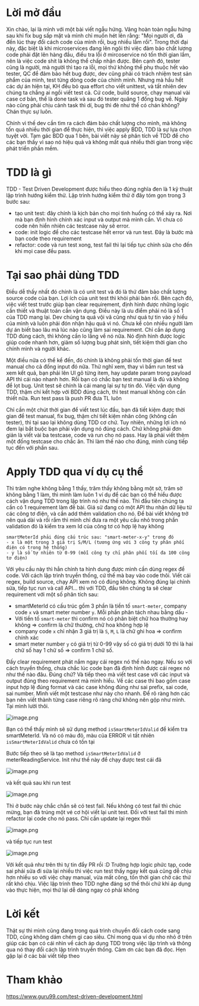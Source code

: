 # Lời mở đầu

Xin chào, lại là mình với một bài viết ngẫu hứng. Vâng hoàn toàn ngẫu hứng sau khi fix bug sấp mặt và mình chỉ muốn hét lên rằng: "Mọi người ơi, đã đến lúc thay đổi cách code của mình rồi, bug nhiều lắm rồi". Trong thời đại này, đặc biệt là khi microservices đang lên ngôi thì việc đảm bảo chất lượng code phải đặt lên hàng đầu, điều tra lỗi ở mircoservice nó tốn thời gian lắm, nên là việc code shit là không thể chấp nhận được. Bên cạnh đó, tester cũng là người, mà người thì tạo ra lỗi, mọi thứ không thể phụ thuộc hết vào tester, QC để đảm bảo hết bug được, dev cũng phải có trách nhiệm test sản phẩm của mình, test từng dòng code của chính mình. Nhưng mà hầu hết các dự án hiện tại, KH đều bỏ qua effort cho viết unittest, và tất nhiên dev chúng ta chẳng ai ngồi viết test cả. Cứ code, build source, chạy manual vài case cơ bản, thế là done task và sau đó tester quăng 1 đống bug về. Ngày nào cũng phải chịu cảnh task thì dí, bug thì đè như thế có chán không? Chán thực sự luôn. 

Chính vì thế dev cần tìm ra cách đảm bảo chất lượng cho mình, mà không tốn quá nhiều thời gian để thực hiện, thì việc apply BDD, TDD là sự lựa chọn tuyệt vời. Tạm gác BDD qua 1 bên, bài viết này sẽ phân tích về TDD để cho các bạn thấy vì sao nó hiệu quả và không mất quá nhiều thời gian trong việc phát triển phần mềm.


# TDD là gì

TDD - Test Driven Development được hiểu theo đúng nghĩa đen là 1 kỹ thuật lập trình hướng kiểm thử. Lập trình hướng kiểm thử ở đây tóm gọn trong 3 bước sau:

- tạo unit test: đây chính là kịch bản cho mọi tình huống có thể xảy ra. Nơi mà bạn định hình chính xác input và output mà mình cần. Vì chưa có code nên hiển nhiên các testcase này sẽ error.
- code: init logic để cho các testcase hết error và run test. Đây là bước mà bạn code theo requirement
- refactor: code và run test xong, test fail thì lại tiếp tục chỉnh sửa cho đến khi mọi case đều pass.

# Tại sao phải dùng TDD

Điều dễ thấy nhất đó chính là có unit test và đó là thứ đảm bảo chất lượng source code của bạn. Lợi ích của unit test thì khỏi phải bàn rồi. Bên cạch đó, việc viết test trước giúp bạn clear requirement, định hình được những logic cần thiết và thuật toán cần vận dụng. Điều này là ưu điểm phải nó là số 1 của TDD mang lại.  Dev chúng ta quá vội vã cũng như quá tự tin vào ý hiểu của mình và luôn phải đón nhận hậu quả vì nó. Chưa kể còn nhiều người làm dự án biết bao lâu mà lúc nào cũng làm sai requirement. Chỉ cần áp dụng TDD đúng cách, thì không cần lo lắng về nó nữa. Nó định hình được logic giúp code nhanh hơn, giảm số lượng bug phát sinh, tiết kiệm thời gian cho chính mình và người khác.

Một điều nữa có thể kể đến, đó chính là không phải tốn thời gian để test manual cho cả đống input đó nữa. Thử nghĩ xem, thay vì bấm run test và xem kết quả, bạn phải lên UI gõ từng item, hay update param trong payload API thì cái nào nhanh hơn. Rồi bạn có chắc bạn test manual là đủ và không để lọt bug. Unit test sẽ chính là cái mang lại sự tự tin đó. Việc vận dụng TDD, thậm chí kết hợp với BDD đúng cách, thì test manual không còn cần thiết nữa. Run test pass là push PR đưa TL luôn

Chỉ cần một chút thời gian để viết test lúc đầu, bạn đã tiết kiệm được thời gian để test manual, fix bug, thậm chí tiết kiệm nhân công (không cần tester), thì tại sao lại không dùng TDD cơ chứ. Tuy nhiên, những lợi ích nó đem lại bắt buộc bạn phải vận dụng nó đúng cách. Chứ không phải đơn giản là viết vài ba testcase, code và run cho nó pass. Hay là phải viết thêm một đống testcase cho chắc ăn. Thì làm thế nào cho đúng, mình cùng tiếp tục đến với phần sau.


# Apply TDD qua ví dụ cụ thể

Thì trăm nghe không bằng 1 thấy, trăm thấy không bằng một sờ, trăm sờ không bằng 1 làm, thì mình làm luôn 1 ví dụ để các bạn có thể hiểu được cách vận dụng TDD trong lập trình nó như thế nào. Thì đầu tiên chúng ta cần có 1 requirement làm đề bài. Giá sử đang có một API thu nhận dữ liệu từ các công tơ điện, và cần add thêm validation cho nó. Để bài viết không trở nên quá dài và rối rắm thì mình chỉ đưa ra một yêu cầu nhỏ trong phần validation đó là kiểm tra xem Id của công tơ có hợp lệ hay không

```
smartMeterId phải đúng cấu trúc sau: "smart-meter-x-y" trong đó
- x là một trong 3 giá trị S/M/L (tương ứng với 3 công ty phân phối điện có trong hệ thống)
- y là số tự nhiên từ 0-99 (mỗi công ty chỉ phân phối tối đa 100 công tơ điện)
```

Với yêu cầu này thì hẳn chính ta hình dung được mình cần dùng regex để code. Với cách lập trình truyền thống, cứ thế mà bay vào code thôi. Viết cái regex, build source, chạy API xem nó có đúng không. Không đúng lại chỉnh sửa, tiếp tục run và call API... thì với TDD, đầu tiên chúng ta sẽ clear requirement với một số phân tích sau:
- smartMeterId có cấu trúc gồm 3 phần là tiền tố `smart-meter`, company code `x` và smart meter number `y`. Mỗi phần phân tách nhau bằng dấu -
- Với tiền tố `smart-meter` thì confirm nó có phân biệt chữ hoa thường hay không => confirm là chữ thường, chữ hoa không hợp lệ
- company code `x` chỉ nhận 3 giá trị là `S`, `M`, `L` là chữ ghi hoa => confirm chính xác
- smart meter number `y` có giá trị từ 0-99 vậy số có giá trị dưới 10 thì là hai chữ số hay 1 chữ số => confirm 1 chữ số.

Đấy clear requirement phát nắm ngay cái regex nó thế nào ngay. Nếu so với cách truyền thống, chưa chắc lúc code bạn đã định hình được cái regex nó như thế nào đâu. Đúng chứ? Và tiếp theo mà viết test case với các input và output đúng theo requirement mà mình hiểu. Về các case thì bao gồm case input hợp lệ đúng format và các case không đúng như sai prefix, sai code, sai number. Mình viết một testcase như này cho nhanh. Để rõ ràng hơn các bạn nên viết thành từng case riêng rõ ràng chứ không nên gộp như mình. Tại mình lười thôi. 

![image.png](https://images.viblo.asia/845d15e7-8c51-4113-b473-eb799ca5ee04.png)

Bạn có thể thấy mình sẽ sử dụng method `isSmartMeterIdValid`  để kiểm tra smartMeterId. Và nó có màu đỏ, màu của ERROR vì tất nhiên `isSmartMeterIdValid` chưa có tồn tại

Bước tiếp theo sẽ là tạo method `isSmartMeterIdValid` ở meterReadingService. Init như thế này để chạy được test cái đã

![image.png](https://images.viblo.asia/1b6dc700-353d-4bfc-8ec1-49086d202741.png)

và kết quả sau khi run test

![image.png](https://images.viblo.asia/889f3310-2635-48e4-a0b0-654b29ede39b.png)


Thì ở bước này chắc chắn sẽ có test fail. Nếu không có test fail thì chúc mừng, bạn đã trúng một vé cơ hội viết lại unit test. Đối với test fail thì mình refactor lại code cho nó pass. Chỉ cần update lại regex thôi

![image.png](https://images.viblo.asia/e6333675-49b4-42a6-88a8-4631789fbfae.png)

và tiếp tục run test

![image.png](https://images.viblo.asia/ed0e4d38-dd7c-477b-b5ab-ffc02d73daf3.png)

Với kết quả như trên thì tự tin đẩy PR rồi :D Trường hợp logic phức tạp, code sai phải sửa đi sửa lại nhiều thì việc run test thấy ngay kết quả cũng dễ chịu hơn nhiều so với việc chạy manual, vừa mất công, tốn thời gian chờ các thứ rất khó chịu. Việc lập trình theo TDD nghe đáng sợ thế thôi chứ khi áp dụng vào thực hiện, mọi thứ lại dễ dàng ngay có phải không


# Lời kết

Thật sự thì mình cũng đang trong quá trình chuyển đổi cách code sang TDD, cũng không dám chém gì cao siêu. Chỉ mong qua ví dụ nho nhỏ ở trên giúp các bạn có cái nhìn về cách áp dụng TDD trong việc lập trình và thông qua nó thay đổi cách lập trình truyền thống. Cảm ơn các bạn đã đọc. Hẹn gặp lại ở các bài viết tiếp theo

# Tham khảo

https://www.guru99.com/test-driven-development.html